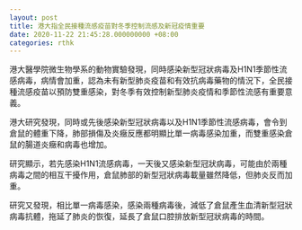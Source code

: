 ```yaml
---
layout: post
title: 港大指全民接種流感疫苗對冬季控制流感及新冠疫情重要
date: 2020-11-22 21:45:28.000000000 +08:00
categories: rthk
---
```


港大醫學院微生物學系的動物實驗發現，同時感染新型冠狀病毒及H1N1季節性流感病毒，病情會加重，認為未有新型肺炎疫苗和有效抗病毒藥物的情況下，全民接種流感疫苗以預防雙重感染，對冬季有效控制新型肺炎疫情和季節性流感有重要意義。

港大研究發現，同時或先後感染新型冠狀病毒以及H1N1季節性流感病毒，會令到倉鼠的體重下降，肺部損傷及炎癥反應都明顯比單一病毒感染加重，而雙重感染倉鼠的腸道炎癥和病毒也增加。

研究顯示，若先感染H1N1流感病毒，一天後又感染新型冠狀病毒，可能由於兩種病毒之間的相互干擾作用，倉鼠肺部的新型冠狀病毒載量雖然降低，但肺炎反而加重。

研究又發現，相比單一病毒感染，感染兩種病毒後，減低了倉鼠產生血清新型冠狀病毒抗體，拖延了肺炎的恢復，延長了倉鼠口腔排放新型冠狀病毒的時間。
